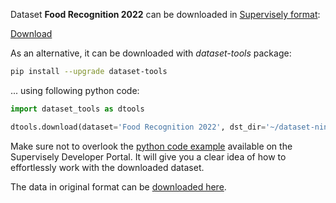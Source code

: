 Dataset **Food Recognition 2022** can be downloaded in [Supervisely format](https://developer.supervisely.com/api-references/supervisely-annotation-json-format):

 [Download](https://assets.supervisely.com/supervisely-supervisely-assets-public/teams_storage/S/K/az/CGIr6w7DqFe8okgUDpLKd7MXsXWoCyFUcHd4UI0rg23vynyu8mSgmS1WMlai1Vp8HrFf0oYUVc5dhYHYvhaUNUYGMIiClobwKssfTHmTJ331MrU7NPjwlV6zEj2F.tar)

As an alternative, it can be downloaded with *dataset-tools* package:
``` bash
pip install --upgrade dataset-tools
```

... using following python code:
``` python
import dataset_tools as dtools

dtools.download(dataset='Food Recognition 2022', dst_dir='~/dataset-ninja/')
```
Make sure not to overlook the [python code example](https://developer.supervisely.com/getting-started/python-sdk-tutorials/iterate-over-a-local-project) available on the Supervisely Developer Portal. It will give you a clear idea of how to effortlessly work with the downloaded dataset.

The data in original format can be [downloaded here](https://www.kaggle.com/datasets/awsaf49/food-recognition-2022-dataset/download?datasetVersionNumber=1).
